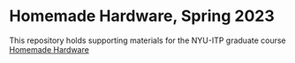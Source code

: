# Homemade Hardware, Spring 2023

This repository holds supporting materials for the NYU-ITP graduate course [Homemade Hardware](http://www.homemadehardware.com)
